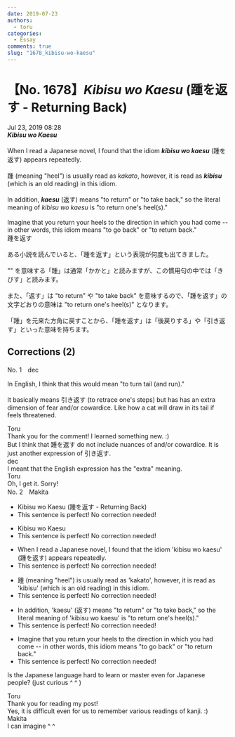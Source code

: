 ```yaml
---
date: 2019-07-23
authors:
  - toru
categories:
  - Essay
comments: true
slug: "1678_kibisu-wo-kaesu"
---
```


# 【No. 1678】<strong><em>Kibisu wo Kaesu</em></strong> (踵を返す - Returning Back)
<div class="date">Jul 23, 2019 08:28</div>
<div id="post"><div id="body_show_ori">
<strong><em>Kibisu wo Kaesu</em></strong><br/><br/>When I read a Japanese novel, I found that the idiom <strong><em>kibisu wo kaesu</em></strong> (踵を返す) appears repeatedly.<br/><br/>踵 (meaning "heel") is usually read as <em>kakato</em>, however, it is read as <strong><em>kibisu</em></strong> (which is an old reading) in this idiom.<br/><br/>In addition, <strong><em>kaesu</em></strong> (返す) means "to return" or "to take back," so the literal meaning of <em>kibisu wo kaesu</em> is "to return one's heel(s)."<br/><br/>Imagine that you return your heels to the direction in which you had come -- in other words, this idiom means "to go back" or "to return back."
</div></div>

<!-- more -->

<div id="post_ja"><div id="body_show_mo">
踵を返す<br/><br/>ある小説を読んでいると、「踵を返す」という表現が何度も出てきました。<br/><br/>"" を意味する「踵」は通常「かかと」と読みますが、この慣用句の中では「きびす」と読みます。<br/><br/>また、「返す」は "to return" や "to take back" を意味するので、「踵を返す」の文字どおりの意味は "to return one's heel(s)" となります。<br/><br/>「踵」を元来た方角に戻すことから、「踵を返す」は「後戻りする」や「引き返す」といった意味を持ちます。
</div></div>

## Corrections (2)
<div id="block"><div class="first_name"> No. 1　<span class="just_name">dec</span></div><div id="block2">
<p class="comment_small">
 In English, I think that this would mean "to turn tail (and run)."
 <br/>
 <br/>
 It basically means 引き返す (to retrace one's steps) but has has an extra dimension of fear and/or cowardice. Like how a cat will draw in its tail if feels threatened.
</p>

</div><div class="name"><span class="just_name">Toru</span><br>
Thank you for the comment! I learned something new. :)<br/>But I think that 踵を返す do not include nuances of and/or cowardice. It is just another expression of 引き返す.
</div>
<div class="name"><span class="just_name">dec</span><br>
I meant that the English expression has the "extra" meaning.
</div>
<div class="name"><span class="just_name">Toru</span><br>
Oh, I get it. Sorry!
</div>
</div>
<div id="block"><div class="first_name"> No. 2　<span class="just_name">Makita</span></div><div id="block2">
<ul class="correction_field">
<li class="incorrect">Kibisu wo Kaesu (踵を返す - Returning Back)</li>
<li class="corrected perfect">This sentence is perfect! No correction needed!</li>
</ul>
<ul class="correction_field">
<li class="incorrect">Kibisu wo Kaesu</li>
<li class="corrected perfect">This sentence is perfect! No correction needed!</li>
</ul>
<ul class="correction_field">
<li class="incorrect">When I read a Japanese novel, I found that the idiom 'kibisu wo kaesu' (踵を返す) appears repeatedly.</li>
<li class="corrected perfect">This sentence is perfect! No correction needed!</li>
</ul>
<ul class="correction_field">
<li class="incorrect">踵 (meaning "heel") is usually read as 'kakato', however, it is read as 'kibisu' (which is an old reading) in this idiom.</li>
<li class="corrected perfect">This sentence is perfect! No correction needed!</li>
</ul>
<ul class="correction_field">
<li class="incorrect">In addition, 'kaesu' (返す) means "to return" or "to take back," so the literal meaning of 'kibisu wo kaesu' is "to return one's heel(s)."</li>
<li class="corrected perfect">This sentence is perfect! No correction needed!</li>
</ul>
<ul class="correction_field">
<li class="incorrect">Imagine that you return your heels to the direction in which you had come -- in other words, this idiom means "to go back" or "to return back."</li>
<li class="corrected perfect">This sentence is perfect! No correction needed!</li>
</ul>
<p class="comment_small">
 Is the Japanese language hard to learn or master even for Japanese people? (just curious ^ ^ )
</p>

</div><div class="name"><span class="just_name">Toru</span><br>
Thank you for reading my post!<br/>Yes, it is difficult even for us to remember various readings of kanji. :)
</div>
<div class="name"><span class="just_name">Makita</span><br>
I can imagine ^ ^
</div>
</div>
